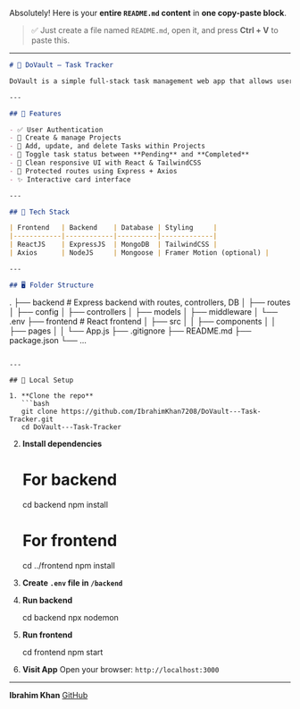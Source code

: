 Absolutely! Here is your **entire `README.md` content** in **one copy-paste block**.

> ✅ Just create a file named `README.md`, open it, and press **Ctrl + V** to paste this.

---

```markdown
# 🧠 DoVault – Task Tracker

DoVault is a simple full-stack task management web app that allows users to create projects and track their tasks with statuses like Pending/Completed. Built with the MERN stack, it supports creating, updating, and deleting both tasks and projects.

---

## 🚀 Features

- ✅ User Authentication
- 📁 Create & manage Projects
- 📝 Add, update, and delete Tasks within Projects
- 🔄 Toggle task status between **Pending** and **Completed**
- 📱 Clean responsive UI with React & TailwindCSS
- 🔐 Protected routes using Express + Axios
- ✨ Interactive card interface

---

## 🧰 Tech Stack

| Frontend   | Backend    | Database | Styling     |
|------------|------------|----------|-------------|
| ReactJS    | ExpressJS  | MongoDB  | TailwindCSS |
| Axios      | NodeJS     | Mongoose | Framer Motion (optional) |

---

## 🖥️ Folder Structure

```

.
├── backend         # Express backend with routes, controllers, DB
│   ├── routes
│   ├── config
│   ├── controllers
│   ├── models
│   ├── middleware
│   └── .env
├── frontend        # React frontend
│   ├── src
│   │   ├── components
│   │   ├── pages
│   │   └── App.js
├── .gitignore
├── README.md
├── package.json
└── ...

````

---

## 🧪 Local Setup

1. **Clone the repo**
   ```bash
   git clone https://github.com/IbrahimKhan7208/DoVault---Task-Tracker.git
   cd DoVault---Task-Tracker
````

2. **Install dependencies**

   # For backend
   cd backend
   npm install

   # For frontend
   cd ../frontend
   npm install


3. **Create `.env` file in `/backend`**

4. **Run backend**

   cd backend
   npx nodemon

5. **Run frontend**

   cd frontend
   npm start

6. **Visit App**
   Open your browser: `http://localhost:3000`

---

**Ibrahim Khan**
[GitHub](https://github.com/IbrahimKhan7208)
